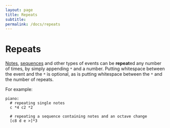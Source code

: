 ```yaml
---
layout: page
title: Repeats
subtitle: 
permalink: /docs/repeats
---
```


# Repeats

[Notes](../docs/notes), [sequences](../docs/sequences) and other types of events can be **repeat**ed any number of times, by simply appending `*` and a number. Putting whitespace between the event and the `*` is optional, as is putting whitespace between the `*` and the number of repeats.

For example:

```
piano:
  # repeating single notes
  c *4 c2 *2

  # repeating a sequence containing notes and an octave change
  [c8 d e >]*3
```
